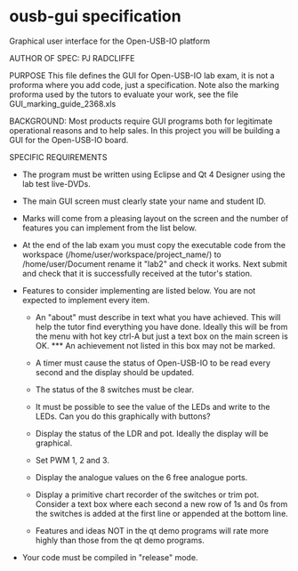 # ousb-gui specification
Graphical user interface for the Open-USB-IO platform

AUTHOR OF SPEC: PJ RADCLIFFE

PURPOSE     This file defines the GUI for Open-USB-IO lab exam,  it is not a proforma
            where you add code,  just a specification.
            Note also the marking proforma used by the tutors to evaluate your work,
            see the file GUI_marking_guide_2368.xls


BACKGROUND: Most products require GUI programs both for legitimate operational
            reasons and to help sales.  In this project you will be building a GUI
            for the Open-USB-IO board.


SPECIFIC REQUIREMENTS 

  * The program must be written using Eclipse and Qt 4 Designer using the
    lab test live-DVDs.

  * The main GUI screen must clearly state your name and student ID.

  * Marks will come from a pleasing layout on the screen and the number of
    features you can implement from the list below.

  * At the end of the lab exam you must copy the executable code from the 
    workspace (/home/user/workspace/project_name/) to /home/user/Document
    rename it "lab2" and check it works.  Next submit and check that it
    is successfully received at the tutor's station.

  * Features to consider implementing are listed below.  You are
    not expected to implement every item.

      - An "about" must describe in text what you have achieved.  This
        will help the tutor find everything you have done.
        Ideally this will be from the menu with hot key ctrl-A but
        just a text box on the main screen is OK.
        *** An achievement not listed in this box may not be marked.

      - A timer must cause the status of Open-USB-IO to be read every
        second and the display should be updated.

      - The status of the 8 switches must be clear.

      - It must be possible to see the value of the LEDs and write
        to the LEDs.  Can you do this graphically with buttons?

      - Display the status of the LDR and pot.  Ideally the display
        will be graphical.

      - Set PWM 1, 2 and 3.

      - Display the analogue values on the 6 free analogue ports.

      - Display a primitive chart recorder of the switches or
        trim pot.  Consider a text box where each second a new
        row of 1s and 0s from the switches is added at the first
        line or appended at the bottom line.

      - Features and ideas NOT in the qt demo programs will
        rate more highly than those from the qt demo programs.

  * Your code must be compiled in "release" mode.
